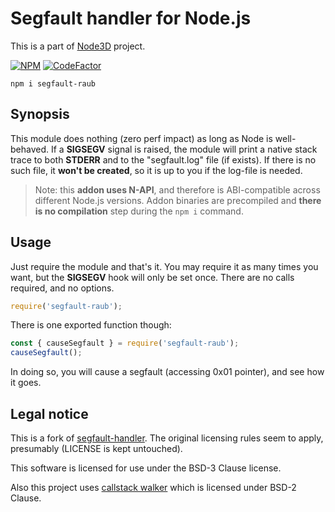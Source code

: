 # Segfault handler for Node.js

This is a part of [Node3D](https://github.com/node-3d) project.

[![NPM](https://nodei.co/npm/segfault-raub.png?compact=true)](https://www.npmjs.com/package/segfault-raub)
[![CodeFactor](https://www.codefactor.io/repository/github/node-3d/segfault-raub/badge)](https://www.codefactor.io/repository/github/node-3d/segfault-raub)

```
npm i segfault-raub
```


## Synopsis

This module does nothing (zero perf impact) as long as Node is well-behaved.
If a **SIGSEGV** signal is raised, the module will print a native stack trace to both
**STDERR** and to the "segfault.log" file (if exists). If there is no such file, it
**won't be created**, so it is up to you if the log-file is needed.

> Note: this **addon uses N-API**, and therefore is ABI-compatible across different
Node.js versions. Addon binaries are precompiled and **there is no compilation**
step during the `npm i` command.


## Usage

Just require the module and that's it. You may require it as many times you want,
but the **SIGSEGV** hook will only be set once. There are no calls required, and
no options.

```javascript
require('segfault-raub');
```

There is one exported function though:

```javascript
const { causeSegfault } = require('segfault-raub');
causeSegfault();
```

In doing so, you will cause a segfault (accessing 0x01 pointer), and see how it goes.


## Legal notice

This is a fork of [segfault-handler](https://github.com/ddopson/node-segfault-handler).
The original licensing rules seem to apply, presumably (LICENSE is kept untouched).

This software is licensed for use under the BSD-3 Clause license.

Also this project uses [callstack walker](https://github.com/JochenKalmbach/StackWalker)
which is licensed under BSD-2 Clause.
